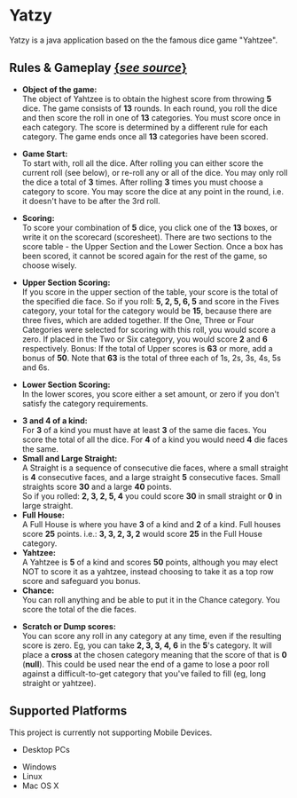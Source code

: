 # Yatzy
Yatzy is a java application based on the the famous dice game "Yahtzee".

## Rules & Gameplay [{*see source*}](http://www.yahtzee.org.uk/rules.html "http://www.yahtzee.org.uk/rules.html")
- **Object of the game:**<br/>
The object of Yahtzee is to obtain the highest score from throwing **5** dice.
The game consists of **13** rounds. In each round, you roll the dice and then score the roll in one of **13** categories. 
You must score once in each category. 
The score is determined by a different rule for each category.
The game ends once all **13** categories have been scored.

- **Game Start:**<br/>
To start with, roll all the dice. After rolling you can either score the current roll (see below), or re-roll any or all of the dice.
You may only roll the dice a total of **3** times. After rolling **3** times you must choose a category to score.
You may score the dice at any point in the round, i.e. it doesn't have to be after the 3rd roll.

- **Scoring:**<br/>
To score your combination of **5** dice, you click one of the **13** boxes, or write it on the scorecard (scoresheet). There are two sections to the score table - the Upper Section and the Lower Section.
Once a box has been scored, it cannot be scored again for the rest of the game, so choose wisely.

- **Upper Section Scoring:**<br/>
If you score in the upper section of the table, your score is the total of the specified die face.
So if you roll:
**5, 2, 5, 6, 5** and score in the Fives category, your total for the category would be **15**, because there are three fives, which are added together.
If the One, Three or Four Categories were selected for scoring with this roll, you would score a zero.
If placed in the Two or Six category, you would score **2** and **6** respectively.
Bonus: If the total of Upper scores is **63** or more, add a bonus of **50**. Note that **63** is the total of three each of 1s, 2s, 3s, 4s, 5s and 6s.

- **Lower Section Scoring:**<br/>
In the lower scores, you score either a set amount, or zero if you don't satisfy the category requirements.
 * **3 and 4 of a kind:**<br/> For **3** of a kind you must have at least **3** of the same die faces. You score the total of all the dice. For **4** of a kind you would need **4** die faces the same.<br/>
 * **Small and Large Straight:**<br/> 
A Straight is a sequence of consecutive die faces, where a small straight is **4** consecutive faces, and a large straight **5** consecutive faces.
Small straights score **30** and a large **40** points.<br/>
So if you rolled:
**2, 3, 2, 5, 4**
you could score **30** in small straight or **0** in large straight.<br/>
 * **Full House:**<br/> 
A Full House is where you have **3** of a kind and **2** of a kind. Full houses score **25** points.
i.e.:
**3, 3, 2, 3, 2**
would score **25** in the Full House category.<br/>
 * **Yahtzee:**<br/> 
A Yahtzee is **5** of a kind and scores **50** points, although you may elect NOT to score it as a yahtzee, instead choosing to take it as a top row score and safeguard you bonus.<br/> 
 * **Chance:**<br/> 
You can roll anything and be able to put it in the Chance category. You score the total of the die faces.<br/>

- **Scratch or Dump scores:**</br> 
You can score any roll in any category at any time, even if the resulting score is zero. Eg, you
can take **2, 3, 3, 4, 6** in the **5**'s category. It will place a **cross** at the chosen category meaning that the score of that is **0** (**null**). This could be used near the end of a game to lose a poor roll against a difficult-to-get category that you've failed to fill (eg, long straight or yahtzee).

## Supported Platforms
This project is currently not supporting Mobile Devices.

- Desktop PCs
 * Windows 
 * Linux 
 * Mac OS X
